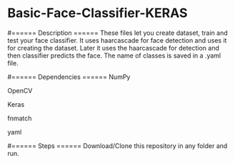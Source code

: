 # Basic-Face-Classifier-KERAS

#====== Description ======
These files let you create dataset, train and test your face classifier. It uses haarcascade for face detection and uses it for creating the dataset. Later it uses the haarcascade for detection and then classifier predicts the face. The name of classes is saved in a .yaml file.

#====== Dependencies ======
NumPy

OpenCV

Keras

fnmatch

yaml

#====== Steps ======
Download/Clone this repository in any folder and run.
